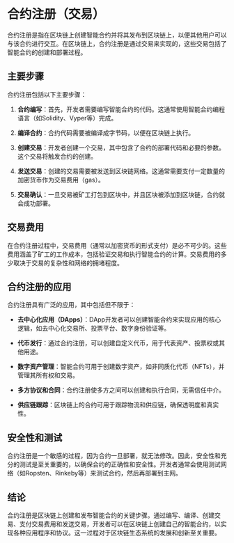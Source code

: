 ﻿
# 合约注册（交易）

合约注册是指在区块链上创建智能合约并将其发布到区块链上，以便其他用户可以与该合约进行交互。在区块链上，合约注册是通过交易来实现的，这些交易包括了智能合约的创建和部署过程。

## 主要步骤

合约注册包括以下主要步骤：

1. **合约编写**：首先，开发者需要编写智能合约的代码。这通常使用智能合约编程语言（如Solidity、Vyper等）完成。

2. **编译合约**：合约代码需要被编译成字节码，以便在区块链上执行。

3. **创建交易**：开发者创建一个交易，其中包含了合约的部署代码和必要的参数。这个交易将触发合约的创建。

4. **发送交易**：创建的交易需要被发送到区块链网络。这通常需要支付一定数量的加密货币作为交易费用（gas）。

5. **交易确认**：一旦交易被矿工打包到区块中，并且区块被添加到区块链，合约就会成功部署。

## 交易费用

在合约注册过程中，交易费用（通常以加密货币的形式支付）是必不可少的。这些费用涵盖了矿工的工作成本，包括验证交易和执行智能合约的计算。交易费用的多少取决于交易的复杂性和网络的拥堵程度。

## 合约注册的应用

合约注册具有广泛的应用，其中包括但不限于：

- **去中心化应用（DApps）**：DApp开发者可以创建智能合约来实现应用的核心逻辑，如去中心化交易所、投票平台、数字身份验证等。

- **代币发行**：通过合约注册，可以创建自定义代币，用于代表资产、投票权或其他用途。

- **数字资产管理**：智能合约可用于创建数字资产，如非同质化代币（NFTs），并管理其所有权和交易。

- **多方协议和合同**：合约注册使多方之间可以创建和执行合同，无需信任中介。

- **供应链跟踪**：区块链上的合约可用于跟踪物流和供应链，确保透明度和真实性。

## 安全性和测试

合约注册是一个敏感的过程，因为合约一旦部署，就无法修改。因此，安全性和充分的测试是至关重要的，以确保合约的正确性和安全性。开发者通常会使用测试网络（如Ropsten、Rinkeby等）来测试合约，然后再部署到主网。

## 结论

合约注册是区块链上创建和发布智能合约的关键步骤。通过编写、编译、创建交易、支付交易费用和发送交易，开发者可以在区块链上创建自己的智能合约，以实现各种应用程序和协议。这一过程对于区块链生态系统的发展和创新至关重要。
